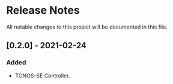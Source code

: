# Release Notes

All notable changes to this project will be documented in this file.

## [0.2.0] - 2021-02-24

### Added

- TONOS-SE Controller.
